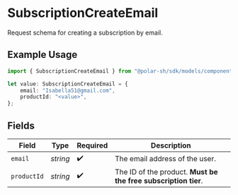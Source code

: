 # SubscriptionCreateEmail

Request schema for creating a subscription by email.

## Example Usage

```typescript
import { SubscriptionCreateEmail } from "@polar-sh/sdk/models/components";

let value: SubscriptionCreateEmail = {
    email: "Isabella51@gmail.com",
    productId: "<value>",
};
```

## Fields

| Field                                                          | Type                                                           | Required                                                       | Description                                                    |
| -------------------------------------------------------------- | -------------------------------------------------------------- | -------------------------------------------------------------- | -------------------------------------------------------------- |
| `email`                                                        | *string*                                                       | :heavy_check_mark:                                             | The email address of the user.                                 |
| `productId`                                                    | *string*                                                       | :heavy_check_mark:                                             | The ID of the product. **Must be the free subscription tier**. |